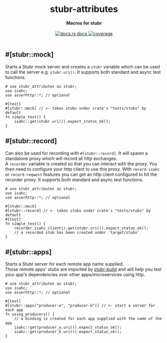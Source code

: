 <h1 align="center">stubr-attributes</h1>
<div align="center">
 <strong>
   Macros for stubr
 </strong>
</div>
<br />
<div align="center">
  <a href="https://docs.rs/stubr-attributes">
    <img src="https://img.shields.io/badge/docs-latest-blue.svg?style=flat-square"
      alt="docs.rs docs" />
  </a>
  <a href="https://coveralls.io/github/beltram/stubr?branch=main">
    <img src="https://coveralls.io/repos/github/beltram/stubr/badge.svg?branch=main" alt="coverage" />
  </a>
</div>
<br/>

## #[stubr::mock]

Starts a Stubr mock server and creates a `stubr` variable which can be used to call the server e.g. `stubr.uri()`. It
supports both standard and async test functions.

```rust, no_run
# use stubr_attributes as stubr;
use isahc;
use asserhttp::*; // optional

#[test]
#[stubr::mock] // <- takes stubs under crate's "tests/stubs" by default
fn simple_test() {
    isahc::get(stubr.uri()).expect_status_ok();
}
```

## #[stubr::record]

Can also be used for recording with `#[stubr::record]`. It will spawn a standalone proxy which will record all http
exchanges.  
A `recorder` variable is created so that you can interact with the proxy. You then need to configure your http client to
use this proxy. With `record-isahc` or `record-reqwest` features you can get an http client configured to hit the
recorder proxy. It supports both standard and async test functions.

```rust, no_run
# use stubr_attributes as stubr;
use isahc;
use asserhttp::*; // optional

#[stubr::mock]
#[stubr::record] // <- takes stubs under crate's "tests/stubs" by default
#[test]
fn simple_test() {
    recorder.isahc_client().get(stubr.uri()).expect_status_ok();
    // a recorded stub has been created under 'target/stubs'
}
```

## #[stubr::apps]

Starts a Stubr server for each remote app name supplied.  
Those remote apps' stubs are imported by [stubr-build](https://docs.rs/stubr-build) and will help you test your app's
dependencies over other apps/microservices using http.

```rust, no_run
# use stubr_attributes as stubr;
use isahc;
use asserhttp::*; // optional

#[test]
#[stubr::apps("producer-a", "producer-b")] // <- start a server for each app
fn using_producers() {
    // a binding is created for each app supplied with the name of the app
    isahc::get(producer_a.uri()).expect_status_ok();
    isahc::get(producer_b.uri()).expect_status_ok();
}
```
